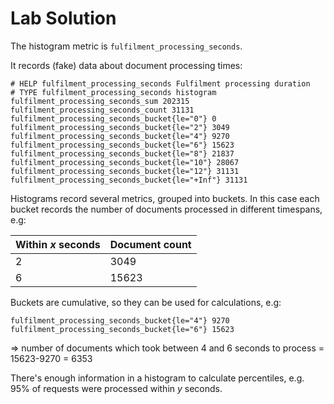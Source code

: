 # Lab Solution

The histogram metric is `fulfilment_processing_seconds`.

It records (fake) data about document processing times:

```
# HELP fulfilment_processing_seconds Fulfilment processing duration
# TYPE fulfilment_processing_seconds histogram
fulfilment_processing_seconds_sum 202315
fulfilment_processing_seconds_count 31131
fulfilment_processing_seconds_bucket{le="0"} 0
fulfilment_processing_seconds_bucket{le="2"} 3049
fulfilment_processing_seconds_bucket{le="4"} 9270
fulfilment_processing_seconds_bucket{le="6"} 15623
fulfilment_processing_seconds_bucket{le="8"} 21837
fulfilment_processing_seconds_bucket{le="10"} 28067
fulfilment_processing_seconds_bucket{le="12"} 31131
fulfilment_processing_seconds_bucket{le="+Inf"} 31131
```

Histograms record several metrics, grouped into buckets. In this case each bucket records the number of documents processed in different timespans, e.g:

| Within _x_ seconds | Document count |
|-|-|
| 2 | 3049|
| 6 | 15623|

Buckets are cumulative, so they can be used for calculations, e.g:

```
fulfilment_processing_seconds_bucket{le="4"} 9270
fulfilment_processing_seconds_bucket{le="6"} 15623
```

=> number of documents which took between 4 and 6 seconds to process = 15623-9270 = 6353

There's enough information in a histogram to calculate percentiles, e.g. 95% of requests were processed within _y_ seconds.